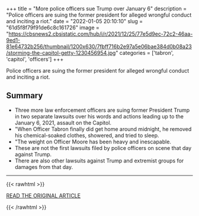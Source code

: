 +++
title = "More police officers sue Trump over January 6"
description = "Police officers are suing the former president for alleged wrongful conduct and inciting a riot."
date = "2022-01-05 20:10:10"
slug = "61d5f8f79f91de6c8c161726"
image = "https://cbsnews2.cbsistatic.com/hub/i/r/2021/12/25/77e5d9ec-72c2-46aa-9ed1-81e64732b256/thumbnail/1200x630/7fbff716b2e97a5e06bae384d0b08a23/storming-the-capitol-getty-1230456954.jpg"
categories = ['tabron', 'capitol', 'officers']
+++

Police officers are suing the former president for alleged wrongful conduct and inciting a riot.

## Summary

- Three more law enforcement officers are suing former President Trump in two separate lawsuits over his words and actions leading up to the January 6, 2021, assault on the Capitol.
- "When Officer Tabron finally did get home around midnight, he removed his chemical-soaked clothes, showered, and tried to sleep.
- "The weight on Officer Moore has been heavy and inescapable.
- These are not the first lawsuits filed by police officers on scene that day against Trump.
- There are also other lawsuits against Trump and extremist groups for damages from that day.

---

{{< rawhtml >}}
  <p class="article-category">
    <a target="_blank" href="https://www.cbsnews.com/news/january-6-capitol-metropolitan-police-officers-trump-lawsuits/">READ THE ORIGINAL ARTICLE</a>
  </p>
{{< /rawhtml >}}
